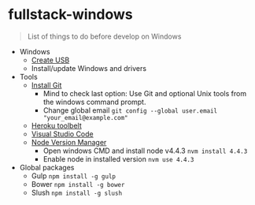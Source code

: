 # fullstack-windows
> List of things to do before develop on Windows

- Windows
	- [Create USB](https://www.microsoft.com/en-us/software-download/windows10)
	- Install/update Windows and drivers
- Tools
  - [Install Git](https://git-scm.com/download/win)
    - Mind to check last option: Use Git and optional Unix tools from the windows command prompt.
    - Change global email `git config --global user.email "your_email@example.com"`
  - [Heroku toolbelt](https://toolbelt.heroku.com/)
  - [Visual Studio Code](https://code.visualstudio.com/Docs/?dv=win)
  - [Node Version Manager](https://github.com/coreybutler/nvm-windows/releases)
    - Open windows CMD and install node v4.4.3 `nvm install 4.4.3`
    - Enable node in installed version `nvm use 4.4.3`
- Global packages
    - Gulp `npm install -g gulp`
    - Bower `npm install -g bower`
    - Slush `npm install -g slush`
